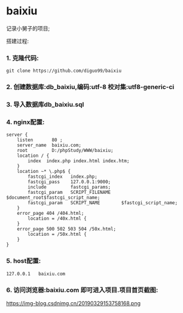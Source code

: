 # baixiu
记录小舅子的项目;

搭建过程:
### 1. 克隆代码:
```
git clone https://github.com/diguo99/baixiu
```
### 2. 创建数据库:db_baixiu,编码:utf-8 校对集:utf8-generic-ci
### 3. 导入数据库db_baixiu.sql
### 4. nginx配置:
```
server {
    listen       80 ;   
    server_name  baixiu.com; 
    root         D:/phpStudy/WWW/baixiu;  
    location / {
        index  index.php index.html index.htm;  
    }
    location ~* \.php$ {   
        fastcgi_index   index.php;
        fastcgi_pass    127.0.0.1:9000;
        include         fastcgi_params;
        fastcgi_param   SCRIPT_FILENAME    $document_root$fastcgi_script_name;
        fastcgi_param   SCRIPT_NAME        $fastcgi_script_name;
    }
    error_page 404 /404.html;   
        location = /40x.html {
    }
    error_page 500 502 503 504 /50x.html;
        location = /50x.html {
    }
}
```

### 5. host配置:
```
127.0.0.1	baixiu.com
```

### 6. 访问浏览器:baixiu.com 即可进入项目.项目首页截图:
https://img-blog.csdnimg.cn/20190329153758168.png
